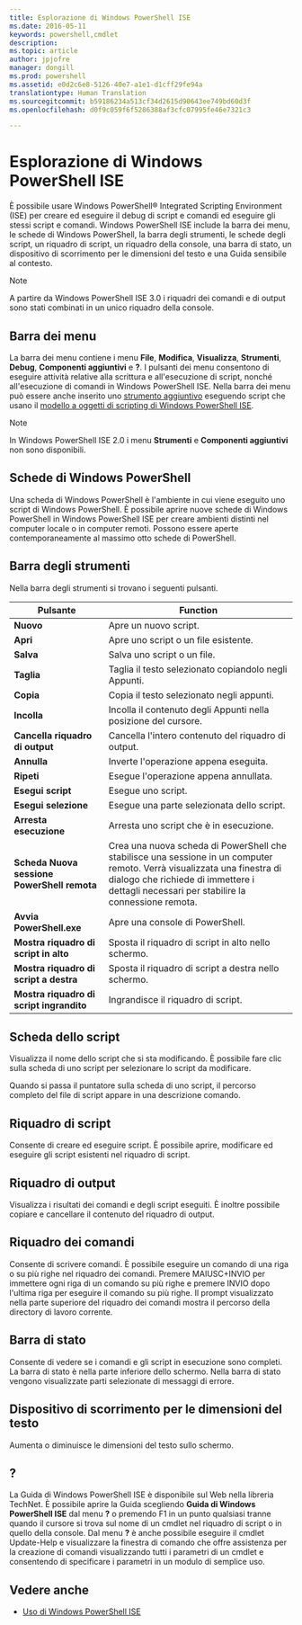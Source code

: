 ```yaml
---
title: Esplorazione di Windows PowerShell ISE
ms.date: 2016-05-11
keywords: powershell,cmdlet
description: 
ms.topic: article
author: jpjofre
manager: dongill
ms.prod: powershell
ms.assetid: e0d2c6e8-5126-40e7-a1e1-d1cff29fe94a
translationtype: Human Translation
ms.sourcegitcommit: b59186234a513cf34d2615d90643ee749bd60d3f
ms.openlocfilehash: d0f9c059f6f5286388af3cfc07995fe46e7321c3

---
```


# <a name="exploring-the-windows-powershell-ise"></a>Esplorazione di Windows PowerShell ISE
È possibile usare Windows PowerShell® Integrated Scripting Environment (ISE) per creare ed eseguire il debug di script e comandi ed eseguire gli stessi script e comandi. Windows PowerShell ISE include la barra dei menu, le schede di Windows PowerShell, la barra degli strumenti, le schede degli script, un riquadro di script, un riquadro della console, una barra di stato, un dispositivo di scorrimento per le dimensioni del testo e una Guida sensibile al contesto.

> [!NOTE]
> A partire da Windows PowerShell ISE 3.0 i riquadri dei comandi e di output sono stati combinati in un unico riquadro della console.

## <a name="menu-bar"></a>Barra dei menu
La barra dei menu contiene i menu **File**, **Modifica**, **Visualizza**, **Strumenti**, **Debug**, **Componenti aggiuntivi** e **?**. I pulsanti dei menu consentono di eseguire attività relative alla scrittura e all'esecuzione di script, nonché all'esecuzione di comandi in Windows PowerShell ISE. Nella barra dei menu può essere anche inserito uno [strumento aggiuntivo](../../core-powershell/ise/The-ISEAddOnTool-Object.md) eseguendo script che usano il [modello a oggetti di scripting di Windows PowerShell ISE](../../core-powershell/ise/The-Windows-PowerShell-ISE-Scripting-Object-Model.md).

> [!NOTE]
> In Windows PowerShell ISE 2.0 i menu **Strumenti** e **Componenti aggiuntivi** non sono disponibili.

## <a name="windows-powershell-tabs"></a>Schede di Windows PowerShell
Una scheda di Windows PowerShell è l'ambiente in cui viene eseguito uno script di Windows PowerShell. È possibile aprire nuove schede di Windows PowerShell in Windows PowerShell ISE per creare ambienti distinti nel computer locale o in computer remoti. Possono essere aperte contemporaneamente al massimo otto schede di PowerShell.

## <a name="toolbar"></a>Barra degli strumenti
Nella barra degli strumenti si trovano i seguenti pulsanti.

|Pulsante|Function|
|----------|------------|
|**Nuovo**|Apre un nuovo script.|
|**Apri**|Apre uno script o un file esistente.|
|**Salva**|Salva uno script o un file.|
|**Taglia**|Taglia il testo selezionato copiandolo negli Appunti.|
|**Copia**|Copia il testo selezionato negli appunti.|
|**Incolla**|Incolla il contenuto degli Appunti nella posizione del cursore.|
|**Cancella riquadro di output**|Cancella l'intero contenuto del riquadro di output.|
|**Annulla**|Inverte l'operazione appena eseguita.|
|**Ripeti**|Esegue l'operazione appena annullata.|
|**Esegui script**|Esegue uno script.|
|**Esegui selezione**|Esegue una parte selezionata dello script.|
|**Arresta esecuzione**|Arresta uno script che è in esecuzione.|
|**Scheda Nuova sessione PowerShell remota**|Crea una nuova scheda di PowerShell che stabilisce una sessione in un computer remoto. Verrà visualizzata una finestra di dialogo che richiede di immettere i dettagli necessari per stabilire la connessione remota.|
|**Avvia PowerShell.exe**|Apre una console di PowerShell.|
|**Mostra riquadro di script in alto**|Sposta il riquadro di script in alto nello schermo.|
|**Mostra riquadro di script a destra**|Sposta il riquadro di script a destra nello schermo.|
|**Mostra riquadro di script ingrandito**|Ingrandisce il riquadro di script.|

## <a name="script-tab"></a>Scheda dello script
Visualizza il nome dello script che si sta modificando. È possibile fare clic sulla scheda di uno script per selezionare lo script da modificare.

Quando si passa il puntatore sulla scheda di uno script, il percorso completo del file di script appare in una descrizione comando.

## <a name="script-pane"></a>Riquadro di script
Consente di creare ed eseguire script. È possibile aprire, modificare ed eseguire gli script esistenti nel riquadro di script.

## <a name="output-pane"></a>Riquadro di output
Visualizza i risultati dei comandi e degli script eseguiti. È inoltre possibile copiare e cancellare il contenuto del riquadro di output.

## <a name="command-pane"></a>Riquadro dei comandi
Consente di scrivere comandi. È possibile eseguire un comando di una riga o su più righe nel riquadro dei comandi. Premere MAIUSC+INVIO per immettere ogni riga di un comando su più righe e premere INVIO dopo l'ultima riga per eseguire il comando su più righe. Il prompt visualizzato nella parte superiore del riquadro dei comandi mostra il percorso della directory di lavoro corrente.

## <a name="status-bar"></a>Barra di stato
Consente di vedere se i comandi e gli script in esecuzione sono completi. La barra di stato è nella parte inferiore dello schermo. Nella barra di stato vengono visualizzate parti selezionate di messaggi di errore.

## <a name="textsize-slider"></a>Dispositivo di scorrimento per le dimensioni del testo
Aumenta o diminuisce le dimensioni del testo sullo schermo.

## <a name="help"></a>?
La Guida di Windows PowerShell ISE è disponibile sul Web nella libreria TechNet. È possibile aprire la Guida scegliendo **Guida di Windows PowerShell ISE** dal menu **?** o premendo F1 in un punto qualsiasi tranne quando il cursore si trova sul nome di un cmdlet nel riquadro di script o in quello della console. Dal menu **?** è anche possibile eseguire il cmdlet Update-Help e visualizzare la finestra di comando che offre assistenza per la creazione di comandi visualizzando tutti i parametri di un cmdlet e consentendo di specificare i parametri in un modulo di semplice uso.

## <a name="see-also"></a>Vedere anche
- [Uso di Windows PowerShell ISE](../../core-powershell/ise/Using-the-Windows-PowerShell-ISE.md)




<!--HONumber=Nov16_HO3-->


